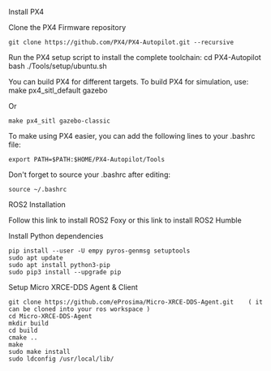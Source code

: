 Install PX4

Clone the PX4 Firmware repository

    git clone https://github.com/PX4/PX4-Autopilot.git --recursive

Run the PX4 setup script to install the complete toolchain:
    cd PX4-Autopilot
    bash ./Tools/setup/ubuntu.sh

You can build PX4 for different targets. To build PX4 for simulation, use:
    make px4_sitl_default gazebo 

Or

    make px4_sitl gazebo-classic

To make using PX4 easier, you can add the following lines to your .bashrc file:

    export PATH=$PATH:$HOME/PX4-Autopilot/Tools

Don't forget to source your .bashrc after editing:

    source ~/.bashrc


ROS2 Installation

Follow this link to install ROS2 Foxy or this link to install ROS2 Humble 

Install Python dependencies

    pip install --user -U empy pyros-genmsg setuptools
    sudo apt update
    sudo apt install python3-pip
    sudo pip3 install --upgrade pip

Setup Micro XRCE-DDS Agent & Client

    git clone https://github.com/eProsima/Micro-XRCE-DDS-Agent.git    ( it can be cloned into your ros workspace )
    cd Micro-XRCE-DDS-Agent
    mkdir build
    cd build
    cmake ..
    make
    sudo make install
    sudo ldconfig /usr/local/lib/
